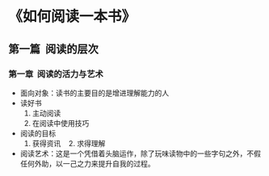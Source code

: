 # 《如何阅读一本书》

## 第一篇  阅读的层次

### 第一章  阅读的活力与艺术

* 面向对象：读书的主要目的是增进理解能力的人
* 读好书
    1. 主动阅读 
    2. 在阅读中使用技巧
* 阅读的目标
    1. 获得资讯 
    2. 求得理解
* 阅读艺术：这是一个凭借着头脑运作，除了玩味读物中的一些字句之外，不假任何外助，以一己之力来提升自我的过程。
